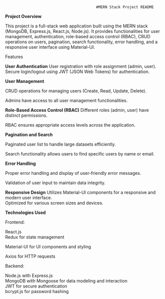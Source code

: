                                              #MERN Stack Project README




**Project Overview**
<br>

This project is a full-stack web application built using the MERN stack (MongoDB, Express.js, React.js, Node.js). It provides functionalities for user management, authentication, role-based access control (RBAC), CRUD operations on users, pagination, search functionality, error handling, and a responsive user interface using Material-UI.

Features

**User Authentication**
User registration with role assignment (admin, user).
Secure login/logout using JWT (JSON Web Tokens) for authentication.

**User Management**

CRUD operations for managing users (Create, Read, Update, Delete).
<br>

Admins have access to all user management functionalities.

**Role-Based Access Control (RBAC)**
Different roles (admin, user) have distinct permissions.
<br>

RBAC ensures appropriate access levels across the application.

**Pagination and Search**

Paginated user list to handle large datasets efficiently.
<br>

Search functionality allows users to find specific users by name or email.

**Error Handling**

Proper error handling and display of user-friendly error messages.
<br>

Validation of user input to maintain data integrity.


**Responsive Design**
Utilizes Material-UI components for a responsive and modern user interface.
<br>
Optimized for various screen sizes and devices.


**Technologies Used**

Frontend:

React.js
<br>
Redux for state management
<br>

Material-UI for UI components and styling
<br>

Axios for HTTP requests
<br>


Backend:

Node.js with Express.js
<br>
MongoDB with Mongoose for data modeling and interaction
<br>
JWT for secure authentication
<br>
bcrypt.js for password hashing
